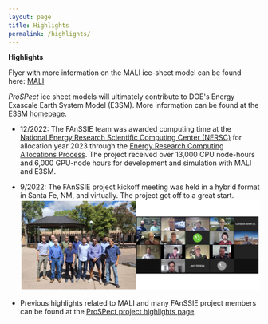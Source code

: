 ```yaml
---
layout: page
title: Highlights
permalink: /highlights/
---
```


**Highlights**

Flyer with more information on the MALI ice-sheet model can be found here:  [MALI](https://climatemodeling.science.energy.gov/sites/default/files/technical-highlights/TechnicalHighlight_MALI.pdf)

*ProSPect* ice sheet models will ultimately contribute to DOE's Energy Exascale Earth System Model (E3SM). More information can be found at the E3SM [homepage](https://e3sm.org/).


* 12/2022: The FAnSSIE team was awarded computing time at the [National Energy Research Scientific Computing Center (NERSC)](https://www.nersc.gov/) for allocation year 2023 through the [Energy Research Computing Allocations Process](https://www.nersc.gov/users/accounts/allocations/request-form/).  The project received over 13,000 CPU node-hours and 6,000 GPU-node hours for development and simulation with MALI and E3SM.

* 9/2022: The FAnSSIE project kickoff meeting was held in a hybrid format in Santa Fe, NM, and virtually.  The project got off to a great start.
![abumipMali](images/kickoff-meeting-photo.png)

* Previous highlights related to MALI and many FAnSSIE project members can be found at the [ProSPect project highlights page](https://doe-prospect.github.io/highlights).
